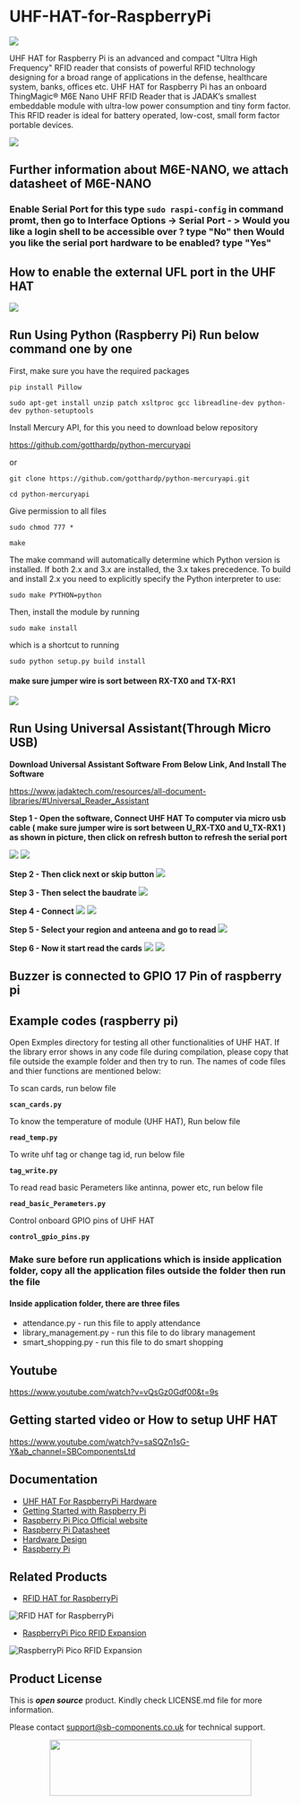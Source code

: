 # UHF-HAT-for-RaspberryPi

<img src = "https://github.com/sbcshop/UHF-HAT-for-RaspberryPi/blob/main/images/img0.png" />

UHF HAT for Raspberry Pi is an advanced and compact "Ultra High Frequency" RFID reader that consists of powerful RFID technology designing for a broad range of applications in the defense, healthcare system, banks, offices etc. UHF HAT for Raspberry Pi has an onboard  ThingMagic® M6E Nano UHF RFID Reader that is JADAK’s smallest embeddable module with ultra-low power consumption and tiny form factor.  This RFID reader is ideal for battery operated, low-cost, small form factor portable devices.

<img src = "https://github.com/sbcshop/UHF-HAT-for-RaspberryPi/blob/main/images/img5.png" />

## Further information about M6E-NANO, we attach datasheet of M6E-NANO

### Enable Serial Port for this type ```sudo raspi-config``` in command promt, then go to Interface Options -> Serial Port - > Would you like a login shell to be accessible over ? type "**No**" then Would you like the serial port hardware to be enabled? type "**Yes**"
         
## How to enable the external UFL port in the UHF HAT
<img src = "https://github.com/sbcshop/UHF-HAT-for-RaspberryPi/blob/main/images/img10.png" />

## Run Using Python (Raspberry Pi) Run below command one by one

First, make sure you have the required packages

 ```pip install Pillow ```

```sudo apt-get install unzip patch xsltproc gcc libreadline-dev python-dev python-setuptools```

Install Mercury API, for this you need to download below repository

https://github.com/gotthardp/python-mercuryapi

 or 
 
```git clone https://github.com/gotthardp/python-mercuryapi.git```

```cd python-mercuryapi```

Give permission to all files

```sudo chmod 777 *```

```make```

The make command will automatically determine which Python version is installed. If both 2.x and 3.x are installed, the 3.x takes precedence. To build and install 2.x you need to explicitly specify the Python interpreter to use:

```sudo make PYTHON=python```

Then, install the module by running

```sudo make install```

which is a shortcut to running

```sudo python setup.py build install```

#### make sure jumper wire is sort between RX-TX0 and TX-RX1
<img src = "https://github.com/sbcshop/UHF-HAT-for-RaspberryPi/blob/main/images/img10.jpg" />

## Run Using Universal Assistant(Through Micro USB)
**Download Universal Assistant Software From Below Link, And Install The Software**

https://www.jadaktech.com/resources/all-document-libraries/#Universal_Reader_Assistant

**Step 1 - Open the software, Connect UHF HAT To computer via micro usb cable ( make sure jumper wire is sort between U_RX-TX0 and U_TX-RX1 ) as shown in picture, then click on refresh button to refresh the serial port**

<img src = "https://github.com/sbcshop/UHF-HAT-for-RaspberryPi/blob/main/images/img9.jpg" />

<img src = "https://github.com/sbcshop/UHF-HAT-for-RaspberryPi/blob/main/images/img.JPG" />

**Step 2 - Then click next or skip button**
<img src = "https://github.com/sbcshop/UHF-HAT-for-RaspberryPi/blob/main/images/img1.JPG" />

**Step 3 - Then select the baudrate**
<img src = "https://github.com/sbcshop/UHF-HAT-for-RaspberryPi/blob/main/images/img2.JPG" />
        
**Step 4 - Connect**
<img src = "https://github.com/sbcshop/UHF-HAT-for-RaspberryPi/blob/main/images/img3.JPG" />
<img src = "https://github.com/sbcshop/UHF-HAT-for-RaspberryPi/blob/main/images/img4.JPG" />
         
**Step 5 - Select your region and anteena and go to read**
<img src = "https://github.com/sbcshop/UHF-HAT-for-RaspberryPi/blob/main/images/img6.JPG" />
         
**Step 6 - Now it start read the cards**
<img src = "https://github.com/sbcshop/UHF-HAT-for-RaspberryPi/blob/main/images/img7.JPG" />
<img src = "https://github.com/sbcshop/UHF-HAT-for-RaspberryPi/blob/main/images/img8.JPG" />

## Buzzer is connected to GPIO 17 Pin of raspberry pi

## Example codes (raspberry pi) 
Open Exmples directory for testing all other functionalities of UHF HAT. If the library error shows in any code file during compilation, please copy that file outside the example folder and then try to run. The names of code files and thier functions are mentioned below:

To scan cards, run below file

**```scan_cards.py```**  

To know the temperature of module (UHF HAT), Run below file 

**```read_temp.py```**

To write uhf tag or change tag id, run below file

**```tag_write.py```**

To read read basic Perameters like antinna, power etc, run below file 

**```read_basic_Perameters.py```**

Control onboard GPIO pins of UHF HAT

**```control_gpio_pins.py```**

### Make sure before run applications which is inside application folder, copy all the application files outside the folder then run the file
#### Inside application folder, there are three files 
 * attendance.py  - run this file to apply attendance 
 * library_management.py - run this file to do library management
 * smart_shopping.py - run this file to do smart shopping

## Youtube
https://www.youtube.com/watch?v=vQsGz0Gdf00&t=9s

## Getting started video or How to setup UHF HAT 

https://www.youtube.com/watch?v=saSQZn1sG-Y&ab_channel=SBComponentsLtd


## Documentation

* [UHF HAT For RaspberryPi Hardware](https://github.com/sbcshop/UHF-HAT-for-RaspberryPi-Hardware)
* [Getting Started with Raspberry Pi](https://www.raspberrypi.com/documentation/computers/getting-started.html)
* [Raspberry Pi Pico Official website](https://www.raspberrypi.com/documentation/microcontrollers/)
* [Raspberry Pi Datasheet](https://www.raspberrypi.com/documentation/computers/compute-module.html)
* [Hardware Design](https://www.raspberrypi.com/documentation/computers/compute-module.html)
* [Raspberry Pi](https://www.raspberrypi.com/documentation/microcontrollers/raspberry-pi-pico.html)

## Related Products

* [RFID HAT for RaspberryPi](https://shop.sb-components.co.uk/products/rfid-hat-for-raspberry-pi?_pos=3&_sid=59f725ea2&_ss=r)

 ![RFID HAT for RaspberryPi](https://cdn.shopify.com/s/files/1/1217/2104/products/RFIDforPi.jpg?v=1614587676&width=400)

* [RaspberryPi Pico RFID Expansion](https://shop.sb-components.co.uk/products/raspberry-pi-pico-rfid-expansion?_pos=3&_sid=075681430&_ss=r)

 ![RaspberryPi Pico RFID Expansion](https://cdn.shopify.com/s/files/1/1217/2104/products/2_85a5dfb2-96cb-4e0b-ba28-a70af127a4f1.png?v=1613732653&width=400)
 
## Product License

This is ***open source*** product. Kindly check LICENSE.md file for more information.

Please contact support@sb-components.co.uk for technical support.
<p align="center">
  <img width="360" height="100" src="https://cdn.shopify.com/s/files/1/1217/2104/files/Logo_sb_component_3.png?v=1666086771&width=350">
</p>
